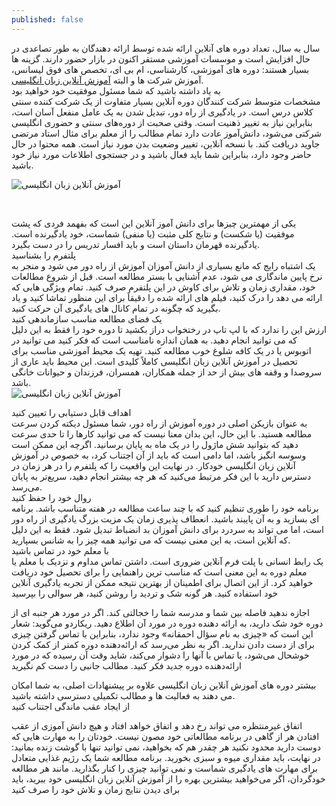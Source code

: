 ```yaml
---
published: false
---
```

سال به سال، تعداد دوره های آنلاین ارائه شده توسط ارائه دهندگان به طور تصاعدی در حال افزایش است و موسسات آموزشی مستقر اکنون در بازار حضور دارند. گزینه ها بسیار هستند: دوره های آموزشی، کارشناسی، ام بی ای، تخصص های فوق لیسانس، آموزش شرکت ها و البته [آموزش آنلاین زبان انگلیسی](https://www.mortezajavid.com/articles/%D8%A2%D9%85%D9%88%D8%B2%D8%B4-%D8%A2%D9%86%D9%84%D8%A7%DB%8C%D9%86-%D8%B2%D8%A8%D8%A7%D9%86-%D8%A7%D9%86%DA%AF%D9%84%DB%8C%D8%B3%DB%8C/).<br>
به یاد داشته باشید که شما مسئول موفقیت خود خواهید بود<br>
مشخصات متوسط شرکت کنندگان دوره آنلاین بسیار متفاوت از یک شرکت کننده سنتی کلاس درس است. در یادگیری از راه دور، تبدیل شدن به یک عامل منفعل آسان است، بنابراین نیاز به تغییر ذهنیت است.
وقتی صحبت از دوره‌های سنتی و حضوری انگلیسی شرکتی می‌شود، دانش‌آموز عادت دارد تمام مطالب را از معلم برای مثال استاد مرتضی جاوید دریافت کند. با نسخه آنلاین، تغییر وضعیت بدن مورد نیاز است. همه محتوا در حال حاضر وجود دارد، بنابراین شما باید فعال باشید و در جستجوی اطلاعات مورد نیاز خود باشید.<br>

 ![آموزش آنلاین زبان انگلیسی]({{site.baseurl}}/https://www.mortezajavid.com/wp-content/uploads/2021/08/pic10.jpg)
 
 <br>

 
یکی از مهمترین چیزها برای دانش آموز آنلاین این است که بفهمد فردی که پشت موفقیت (یا شکست) و نتایج کلی مثبت (یا منفی) شماست، خود یادگیرنده است. یادگیرنده قهرمان داستان است و باید افسار تدریس را در دست بگیرد.<br>
پلتفرم را بشناسید<br>
یک اشتباه رایج که مانع بسیاری از دانش آموزان آموزش از راه دور می شود و منجر به نرخ پایین ماندگاری می شود، عدم آشنایی با بستر مطالعه است.
قبل از شروع مطالعات خود، مقداری زمان و تلاش برای کاوش در این پلتفرم صرف کنید. تمام ویژگی هایی که ارائه می دهد را درک کنید، فیلم های ارائه شده را دقیقاً برای این منظور تماشا کنید و یاد بگیرید که چگونه در تمام کانال های یادگیری آن حرکت کنید.<br>
یک فضای مطالعه مناسب سازماندهی کنید<br>
ارزش این را ندارد که با لپ تاپ در رختخواب دراز بکشید تا دوره خود را فقط به این دلیل که می توانید انجام دهید. به همان اندازه نامناسب است که فکر کنید می توانید در اتوبوس یا در یک کافه شلوغ خوب مطالعه کنید. تهیه یک محیط آموزشی مناسب برای تحصیل در آموزش آنلاین زبان انگلیسی کاملاً کلیدی است. این محیط باید عاری از سروصدا و وقفه های بیش از حد از جمله همکاران، همسران، فرزندان و حیوانات خانگی باشد.<br>
![آموزش آنلاین زبان انگلیسی]({{site.baseurl}}/https://www.mortezajavid.com/wp-content/uploads/2021/08/pic11.png)
<br>
 
اهداف قابل دستیابی را تعیین کنید<br>
به عنوان بازیکن اصلی در دوره آموزش از راه دور، شما مسئول دیکته کردن سرعت مطالعه هستید. با این حال، این بدان معنا نیست که می توانید کارها را تا حدی سرعت دهید که بتوانید شش ماژول را در یک ماه به پایان برسانید. اگرچه این ممکن است وسوسه انگیز باشد، اما دامی است که باید از آن اجتناب کرد، به خصوص در آموزش آنلاین زبان انگلیسی خودکار.
در نهایت این واقعیت را که پلتفرم را در هر زمان در دسترس دارید با این فکر مرتبط می‌کنید که هر چه بیشتر انجام دهید، سریع‌تر به پایان می‌رسد.<br>
روال خود را حفظ کنید<br>
برنامه خود را طوری تنظیم کنید که با چند ساعت مطالعه در هفته متناسب باشد. برنامه ای بسازید و به آن پایبند باشید. انعطاف پذیری زمان یک مزیت بزرگ یادگیری از راه دور است، اما می تواند به سردرد برای دانش آموزان بد انضباط تبدیل شود. فقط به این دلیل که آنلاین است، به این معنی نیست که می توانید همه چیز را به شانس بسپارید.<br>
با معلم خود در تماس باشید<br>
یک رابط انسانی با پلت فرم آنلاین ضروری است. داشتن تماس مداوم و نزدیک با معلم یا معلم دوره به این معنی است که مناسب ترین راهنمایی را برای تحصیل خود دریافت خواهید کرد. از این اتصال برای اطمینان از بهترین نتیجه ممکن از تجربه یادگیری آنلاین خود استفاده کنید.
هر گونه شک و تردید را روشن کنید، هر سوالی را بپرسید

اجازه ندهید فاصله بین شما و مدرسه شما را خجالتی کند. اگر در مورد هر جنبه ای از دوره خود شک دارید، به ارائه دهنده دوره در مورد آن اطلاع دهید. ریکاردو می‌گوید: شعار این است که «چیزی به نام سؤال احمقانه» وجود ندارد، بنابراین با تماس گرفتن چیزی برای از دست دادن ندارید. اگر به نظر می‌رسد که ارائه‌دهنده دوره کمتر از کمک کردن خوشحال می‌شود، یا تماس با آنها را دشوار می‌کند، شاید وقت آن رسیده که در مورد ارائه‌دهنده دوره جدید فکر کنید.
مطالب جانبی را دست کم نگیرید

بیشتر دوره های آموزش آنلاین زبان انگلیسی علاوه بر پیشنهادات اصلی، به شما امکان می دهند به فعالیت ها و مطالب تکمیلی دسترسی داشته باشید.<br>
از ایجاد عقب ماندگی اجتناب کنید<br>

اتفاق غیرمنتظره می تواند رخ دهد و اتفاق خواهد افتاد و هیچ دانش آموزی از عقب افتادن هر از گاهی در برنامه مطالعاتی خود مصون نیست.
خودتان را به مهارت هایی که دوست دارید محدود نکنید
هر چقدر هم که بخواهید، نمی توانید تنها با گوشت زنده بمانید: در نهایت، باید مقداری میوه و سبزی بخورید. برنامه مطالعه شما یک رژیم غذایی متعادل برای مهارت های یادگیری شماست و نمی توانید چیزی را کنار بگذارید.
مانند هر مطالعه خودگردان، اگر می‌خواهید بیشترین بهره را از آموزش آنلاین زبان انگلیسی خود ببرید، باید برای دیدن نتایج زمان و تلاش خود را صرف کنید


